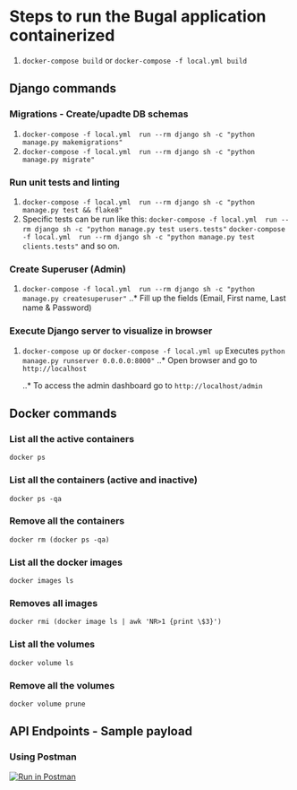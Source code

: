 # Steps to run the Bugal application containerized

1. `docker-compose build` or `docker-compose -f local.yml build`

## Django commands

### Migrations - Create/upadte DB schemas

1. `docker-compose -f local.yml  run --rm django sh -c "python manage.py makemigrations"`
2. `docker-compose -f local.yml  run --rm django sh -c "python manage.py migrate"`

### Run unit tests and linting

1. `docker-compose -f local.yml  run --rm django sh -c "python manage.py test && flake8"`
2. Specific tests can be run like this:
   `docker-compose -f local.yml  run --rm django sh -c "python manage.py test users.tests"`
   `docker-compose -f local.yml  run --rm django sh -c "python manage.py test clients.tests"`
   and so on.

### Create Superuser (Admin)

1. `docker-compose -f local.yml  run --rm django sh -c "python manage.py createsuperuser"`
   ..\* Fill up the fields (Email, First name, Last name & Password)

### Execute Django server to visualize in browser

1. `docker-compose up` or `docker-compose -f local.yml up` Executes `python manage.py runserver 0.0.0.0:8000"`
   ..\* Open browser and go to `http://localhost`

   ..\* To access the admin dashboard go to `http://localhost/admin`

## Docker commands

### List all the active containers

`docker ps`

### List all the containers (active and inactive)

`docker ps -qa`

### Remove all the containers

`docker rm (docker ps -qa)`

### List all the docker images

`docker images ls`

### Removes all images

`docker rmi (docker image ls | awk 'NR>1 {print \$3}')`

### List all the volumes

`docker volume ls`

### Remove all the volumes

`docker volume prune`

## API Endpoints - Sample payload

### Using Postman
[![Run in Postman](https://run.pstmn.io/button.svg)](https://app.getpostman.com/run-collection/4c26ca115a5b6b992fd7)
